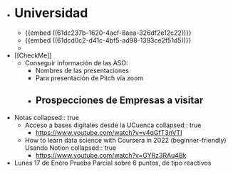 - # Universidad
	- {{embed ((61dc237b-1620-4acf-8aea-326df2e12c22))}}
	- {{embed ((61dcd0c2-d41c-4bf5-ad98-1393ce2f51d5))}}
	-
- [[CheckMe]]
	- Conseguir información de las ASO:
		- Nombres de las presentaciones
		- Para presentación de Pitch vía zoom
		- Prospecciones de Empresas a visitar
			-
- Notas
  collapsed:: true
	- Acceso a bases digitales desde la UCuenca
	  collapsed:: true
		- https://www.youtube.com/watch?v=v4qGfT3nVTI
	- How to learn data science with Coursera in 2022 (beginner-friendly) Usando Notion
	  collapsed:: true
		- https://www.youtube.com/watch?v=GYRz3RAu4Bk
- Lunes 17 de Enero Prueba Parcial sobre 6 puntos, de tipo reactivos